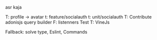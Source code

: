 

asr kaja

T: profile -> avatar
t: feature/socialauth
t: unit/socialauth
T: Contribute adonisjs query builder
F: listenners Test
T: VineJs

Fallback: solve type, Eslint, Commands
